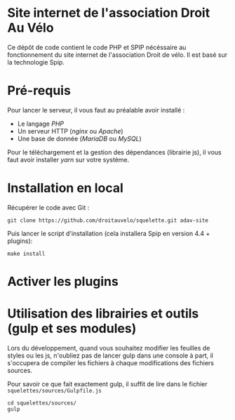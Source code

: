 # Site internet de l'association Droit Au Vélo 

Ce dépôt de code contient le code PHP et SPIP nécéssaire au fonctionnement du site internet de l'association Droit de vélo. Il est basé sur la technologie Spip.

# Pré-requis

Pour lancer le serveur, il vous faut au préalable avoir installé :

- Le langage *PHP*
- Un serveur HTTP (*nginx* ou *Apache*)
- Une base de donnée (*MariaDB* ou *MySQL*)

Pour le téléchargement et la gestion des dépendances (librairie js), il vous
faut avoir installer *yarn* sur votre système.

# Installation en local


Récupérer le code avec Git :

```
git clone https://github.com/droitauvelo/squelette.git adav-site
```

Puis lancer le script d'installation (cela installera Spip en version 4.4 + plugins):

```
make install
```

# Activer les plugins

# Utilisation des librairies et outils (gulp et ses modules)

Lors du développement, quand vous souhaitez modifier les feuilles de styles ou
les js, n'oubliez pas de lancer gulp dans une console à part,
il s'occupera de compiler les fichiers à chaque modifications des
fichiers sources.

Pour savoir ce que fait exactement gulp, il suffit de lire
dans le fichier `squelettes/sources/Gulpfile.js`

```
cd squelettes/sources/
gulp
```

